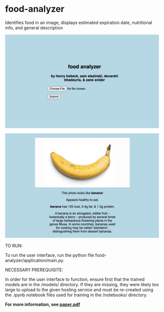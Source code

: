 # food-analyzer
Identifies food in an image, displays estimated expiration date, nutritional info, and general description

![Introduction Page](report/images/UI-EXAMPLE-2.png?raw=true "Introduction Page")

![Results Page (ripe banana input image)](report/images/UI-EXAMPLE.png?raw=true "Results Page")

TO RUN: 

To run the user interface, run the python file food-analyzer/application/main.py. 

NECESSARY PREREQUISITE:

In order for the user interface to function, ensure first that the trained models are in the /models/ directory. If they are missing, they were likely too large to upload to the given hosting service and must be re-created using the .ipynb notebook files used for training in the /notebooks/ directory.

**For more information, see [paper.pdf](report/paper.pdf)**
